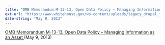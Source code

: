 ```yaml
---
title: "OMB Memorandum M-13-13, Open Data Policy – Managing Information as an Asset"
ext-url: "https://www.whitehouse.gov/wp-content/uploads/legacy_drupal_files/omb/memoranda/2013/m-13-13.pdf"
date-string: "May 9, 2013"
---
```

[OMB Memorandum M-13-13, Open Data Policy – Managing Information as an Asset ](https://www.whitehouse.gov/wp-content/uploads/legacy_drupal_files/omb/memoranda/2013/m-13-13.pdf) (May 9, 2013)
